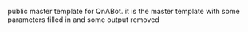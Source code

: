 public master template for QnABot. it is the master template with some parameters filled in and some output removed

